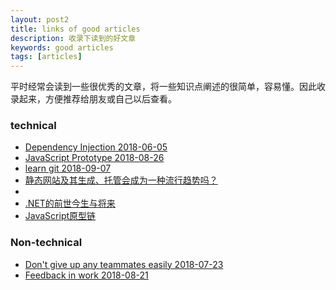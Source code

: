 ```yaml
---
layout: post2
title: links of good articles
description: 收录下读到的好文章
keywords: good articles
tags: [articles]
---
```


平时经常会读到一些很优秀的文章，将一些知识点阐述的很简单，容易懂。因此收录起来，方便推荐给朋友或自己以后查看。

### technical
- [Dependency Injection 2018-06-05](https://mp.weixin.qq.com/s/o4PPBdnf7Z4kKNUAQv5tZw)
- [JavaScript Prototype 2018-08-26](https://developer.mozilla.org/zh-CN/docs/Learn/JavaScript/Objects/Object_prototypes)
- [learn git 2018-09-07](https://www.liaoxuefeng.com/wiki/0013739516305929606dd18361248578c67b8067c8c017b000)
- [静态网站及其生成、托管会成为一种流行趋势吗？](https://www.cnblogs.com/redmoon/p/5061738.html)
- []()
- [.NET的前世今生与将来](https://www.cnblogs.com/unruledboy/p/net_past_present_future.html)
- [JavaScript原型链](https://developer.mozilla.org/zh-CN/docs/Learn/JavaScript/Objects/Object_prototypes)
### Non-technical
- [Don't give up any teammates easily 2018-07-23](https://mp.weixin.qq.com/s/k0j8LkV7XVZflYIXJm5zYg)
- [Feedback in work 2018-08-21](https://mp.weixin.qq.com/s/RaVwmLYTgBfByyR_R065Hw)